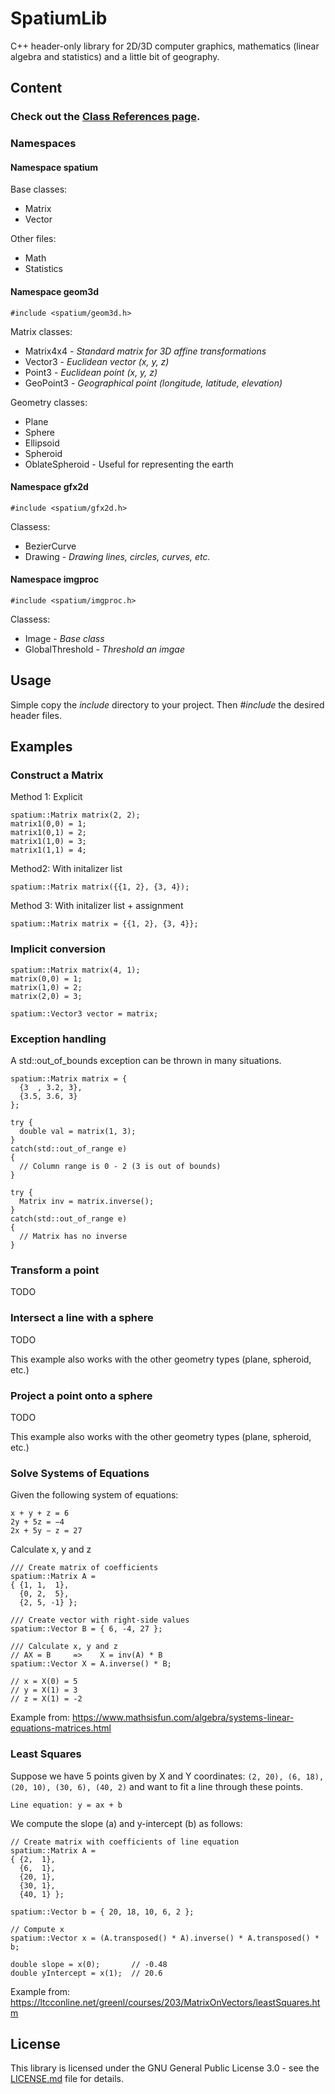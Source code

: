 # SpatiumLib
C++ header-only library for 2D/3D computer graphics, mathematics (linear algebra and statistics) and a little bit of geography.

## Content

### Check out the [Class References page](https://martijnkoopman.github.io/SpatiumLib/html/inherits.html).

### Namespaces
#### Namespace spatium
Base classes:
* Matrix
* Vector

Other files:
* Math
* Statistics

#### Namespace geom3d
```
#include <spatium/geom3d.h>
```
Matrix classes:
* Matrix4x4 *- Standard matrix for 3D affine transformations*
* Vector3 - *Euclidean vector (x, y, z)*
* Point3 - *Euclidean point (x, y, z)*
* GeoPoint3 - *Geographical point (longitude, latitude, elevation)*

Geometry classes:
* Plane
* Sphere
* Ellipsoid
* Spheroid
* OblateSpheroid - Useful for representing the earth

#### Namespace gfx2d
```
#include <spatium/gfx2d.h>
```
Classess:
* BezierCurve
* Drawing - *Drawing lines, circles, curves, etc.*

#### Namespace imgproc
```
#include <spatium/imgproc.h>
```
Classess:
* Image - *Base class*
* GlobalThreshold - *Threshold an imgae*

## Usage
Simple copy the *include* directory to your project.
Then *#include* the desired header files.

## Examples

### Construct a Matrix
Method 1: Explicit
```
spatium::Matrix matrix(2, 2);
matrix1(0,0) = 1;
matrix1(0,1) = 2;
matrix1(1,0) = 3;
matrix1(1,1) = 4;
```

Method2: With initalizer list
```
spatium::Matrix matrix({{1, 2}, {3, 4});
```

Method 3: With initalizer list + assignment
```
spatium::Matrix matrix = {{1, 2}, {3, 4}};
```


### Implicit conversion
```
spatium::Matrix matrix(4, 1);
matrix(0,0) = 1;
matrix(1,0) = 2;
matrix(2,0) = 3;

spatium::Vector3 vector = matrix;
```

### Exception handling
A std::out_of_bounds exception can be thrown in many situations.
```
spatium::Matrix matrix = {
  {3  , 3.2, 3},
  {3.5, 3.6, 3}
};

try {
  double val = matrix(1, 3);
}
catch(std::out_of_range e)
{
  // Column range is 0 - 2 (3 is out of bounds)
}

try {
  Matrix inv = matrix.inverse();
}
catch(std::out_of_range e)
{
  // Matrix has no inverse
}
```

### Transform a point
TODO

### Intersect a line with a sphere
TODO

This example also works with the other geometry types (plane, spheroid, etc.)

### Project a point onto a sphere
TODO

This example also works with the other geometry types (plane, spheroid, etc.)

### Solve Systems of Equations
Given the following system of equations:
```
x + y + z = 6
2y + 5z = −4
2x + 5y − z = 27
```
Calculate x, y and z
```
/// Create matrix of coefficients
spatium::Matrix A =
{ {1, 1,  1},
  {0, 2,  5},
  {2, 5, -1} };

/// Create vector with right-side values
spatium::Vector B = { 6, -4, 27 };

/// Calculate x, y and z
// AX = B     =>    X = inv(A) * B
spatium::Vector X = A.inverse() * B;

// x = X(0) = 5
// y = X(1) = 3
// z = X(1) = -2
```

Example from: https://www.mathsisfun.com/algebra/systems-linear-equations-matrices.html

### Least Squares
Suppose we have 5 points given by X and Y coordinates:
```(2, 20), (6, 18), (20, 10), (30, 6), (40, 2)```
and want to fit a line through these points.

```Line equation: y = ax + b```

We compute the slope (a) and y-intercept (b) as follows:
```
// Create matrix with coefficients of line equation
spatium::Matrix A =
{ {2,  1},
  {6,  1},
  {20, 1},
  {30, 1},
  {40, 1} };

spatium::Vector b = { 20, 18, 10, 6, 2 };

// Compute x
spatium::Vector x = (A.transposed() * A).inverse() * A.transposed() * b;

double slope = x(0);       // -0.48
double yIntercept = x(1);  // 20.6
```

Example from: https://ltcconline.net/greenl/courses/203/MatrixOnVectors/leastSquares.htm

## License
This library is licensed under the GNU General Public License 3.0 - see the [LICENSE.md](LICENSE.md) file for details.
